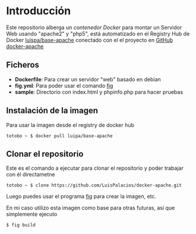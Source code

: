 # Introducción

Este repositorio alberga un *contenedor Docker* para montar un Servidor Web usando "apache2" y "php5", está automatizado en el Registry Hub de Docker [luispa/base-apache](https://registry.hub.docker.com/u/luispa/base-apache/) conectado con el el proyecto en [GitHub docker-apache](https://github.com/LuisPalacios/docker-apache.git)


## Ficheros

* **Dockerfile**: Para crear un servidor "web" basado en debian
* **fig.yml**: Para poder usar el comando [fig](http://www.fig.sh/index.html)
* **sample**: Directorio con index.html y phpinfo.php para hacer pruebas

## Instalación de la imagen

Para usar la imagen desde el registry de docker hub

    totobo ~ $ docker pull luipa/base-apache


## Clonar el repositorio

Este es el comando a ejecutar para clonar el repositorio y poder trabajar con él directametne

    totobo ~ $ clone https://github.com/LuisPalacios/docker-apache.git

Luego puedes usar el programa [fig](http://www.fig.sh/index.html) para crear la imagen, etc.

En mi caso utilizo esta imagen como base para otras futuras, así que simplemente ejecuto

    $ fig build
